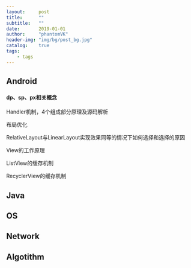 ```yaml
---
layout:     post
title:      ""
subtitle:   ""
date:       2019-01-01
author:     "phantomVK"
header-img: "img/bg/post_bg.jpg"
catalog:    true
tags:
    - tags
---
```


## Android

#### dp、sp、px相关概念

Handler机制，4个组成部分原理及源码解析

布局优化

RelativeLayout与LinearLayout实现效果同等的情况下如何选择和选择的原因

View的工作原理

ListView的缓存机制

RecyclerView的缓存机制

## Java

## OS

## Network

## Algotithm



